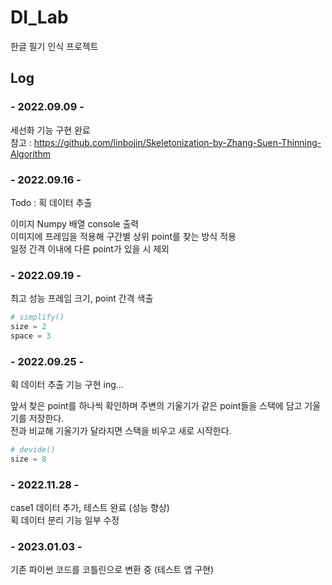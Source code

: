 # DI_Lab

한글 필기 인식 프로젝트

## Log

### - 2022.09.09 -
세선화 기능 구현 완료  
참고 : https://github.com/linbojin/Skeletonization-by-Zhang-Suen-Thinning-Algorithm

### - 2022.09.16 -
Todo : 획 데이터 추출

이미지 Numpy 배열 console 출력  
이미지에 프레임을 적용해 구간별 상위 point를 찾는 방식 적용  
일정 간격 이내에 다른 point가 있을 시 제외

### - 2022.09.19 -
최고 성능 프레임 크기, point 간격 색출

```py
# simplify()
size = 2
space = 3
```

### - 2022.09.25 -
획 데이터 추출 기능 구현 ing...

앞서 찾은 point를 하나씩 확인하며 주변의 기울기가 같은 point들을 스택에 담고 기울기를 저장한다.   
전과 비교해 기울기가 달라지면 스택을 비우고 새로 시작한다.

```py
# devide()
size = 8
```

### - 2022.11.28 -
case1 데이터 추가, 테스트 완료 (성능 향상)   
획 데이터 분리 기능 일부 수정   

### - 2023.01.03 -
기존 파이썬 코드를 코틀린으로 변환 중 (테스트 앱 구현)   
